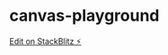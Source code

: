 # canvas-playground

[Edit on StackBlitz ⚡️](https://stackblitz.com/edit/stackblitz-starters-7mnd7h)